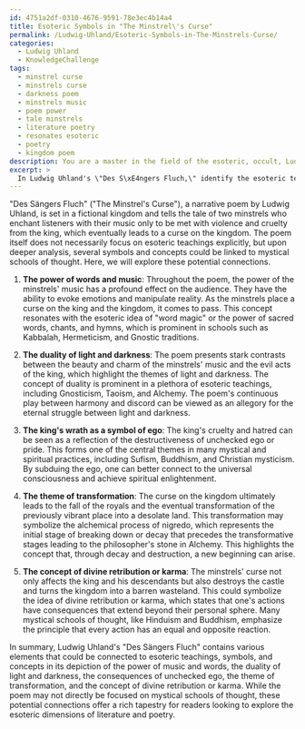 ```yaml
---
id: 4751a2df-0310-4676-9591-78e3ec4b14a4
title: Esoteric Symbols in "The Minstrel\'s Curse"
permalink: /Ludwig-Uhland/Esoteric-Symbols-in-The-Minstrels-Curse/
categories:
  - Ludwig Uhland
  - KnowledgeChallenge
tags:
  - minstrel curse
  - minstrels curse
  - darkness poem
  - minstrels music
  - poem power
  - tale minstrels
  - literature poetry
  - resonates esoteric
  - poetry
  - kingdom poem
description: You are a master in the field of the esoteric, occult, Ludwig Uhland and Education. You are a writer of tests, challenges, books and deep knowledge on Ludwig Uhland for initiates and students to gain deep insights and understanding from. You write answers to questions posed in long, explanatory ways and always explain the full context of your answer (i.e., related concepts, formulas, examples, or history), as well as the step-by-step thinking process you take to answer the challenges. Be rigorous and thorough, and summarize the key themes, ideas, and conclusions at the end.
excerpt: >
  In Ludwig Uhland's \"Des S\xE4ngers Fluch,\" identify the esoteric teachings, symbols, or concepts potentially reflected in the poem and their possible connections to occult or mystical schools of thought.
---
```

"Des Sängers Fluch" ("The Minstrel's Curse"), a narrative poem by Ludwig Uhland, is set in a fictional kingdom and tells the tale of two minstrels who enchant listeners with their music only to be met with violence and cruelty from the king, which eventually leads to a curse on the kingdom. The poem itself does not necessarily focus on esoteric teachings explicitly, but upon deeper analysis, several symbols and concepts could be linked to mystical schools of thought. Here, we will explore these potential connections.

1. **The power of words and music**: Throughout the poem, the power of the minstrels' music has a profound effect on the audience. They have the ability to evoke emotions and manipulate reality. As the minstrels place a curse on the king and the kingdom, it comes to pass. This concept resonates with the esoteric idea of "word magic" or the power of sacred words, chants, and hymns, which is prominent in schools such as Kabbalah, Hermeticism, and Gnostic traditions.

2. **The duality of light and darkness**: The poem presents stark contrasts between the beauty and charm of the minstrels' music and the evil acts of the king, which highlight the themes of light and darkness. The concept of duality is prominent in a plethora of esoteric teachings, including Gnosticism, Taoism, and Alchemy. The poem's continuous play between harmony and discord can be viewed as an allegory for the eternal struggle between light and darkness.

3. **The king's wrath as a symbol of ego**: The king's cruelty and hatred can be seen as a reflection of the destructiveness of unchecked ego or pride. This forms one of the central themes in many mystical and spiritual practices, including Sufism, Buddhism, and Christian mysticism. By subduing the ego, one can better connect to the universal consciousness and achieve spiritual enlightenment.

4. **The theme of transformation**: The curse on the kingdom ultimately leads to the fall of the royals and the eventual transformation of the previously vibrant place into a desolate land. This transformation may symbolize the alchemical process of nigredo, which represents the initial stage of breaking down or decay that precedes the transformative stages leading to the philosopher's stone in Alchemy. This highlights the concept that, through decay and destruction, a new beginning can arise.

5. **The concept of divine retribution or karma**: The minstrels' curse not only affects the king and his descendants but also destroys the castle and turns the kingdom into a barren wasteland. This could symbolize the idea of divine retribution or karma, which states that one's actions have consequences that extend beyond their personal sphere. Many mystical schools of thought, like Hinduism and Buddhism, emphasize the principle that every action has an equal and opposite reaction.

In summary, Ludwig Uhland's "Des Sängers Fluch" contains various elements that could be connected to esoteric teachings, symbols, and concepts in its depiction of the power of music and words, the duality of light and darkness, the consequences of unchecked ego, the theme of transformation, and the concept of divine retribution or karma. While the poem may not directly be focused on mystical schools of thought, these potential connections offer a rich tapestry for readers looking to explore the esoteric dimensions of literature and poetry.

